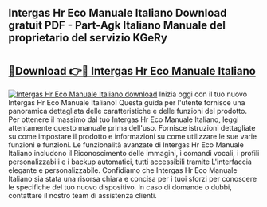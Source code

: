 ## Intergas Hr Eco Manuale Italiano Download gratuit PDF - Part-Agk Italiano Manuale del proprietario del servizio KGeRy

# <h2><a href="http://dfbtnfn.blite.top/?on=Intergas+Hr+Eco+Manuale+Italiano">🔗Download 👉🔴 Intergas Hr Eco Manuale Italiano</a></h2>

[![Intergas Hr Eco Manuale Italiano download](https://i.imgur.com/lujVjoI.png)](http://dfbtnfn.blite.top/?on=Intergas+Hr+Eco+Manuale+Italiano)
Inizia oggi con il tuo nuovo Intergas Hr Eco Manuale Italiano! Questa guida per l'utente fornisce una panoramica dettagliata delle caratteristiche e delle funzioni del prodotto. Per ottenere il massimo dal tuo Intergas Hr Eco Manuale Italiano, leggi attentamente questo manuale prima dell'uso. Fornisce istruzioni dettagliate su come impostare il prodotto e informazioni su come utilizzare le sue varie funzioni e funzioni. Le funzionalità avanzate di Intergas Hr Eco Manuale Italiano includono il Riconoscimento delle immagini, i comandi vocali, i profili personalizzabili e i backup automatici, tutti accessibili tramite L'interfaccia elegante e personalizzabile. Confidiamo che Intergas Hr Eco Manuale Italiano sia stata una risorsa chiara e concisa per i tuoi sforzi per conoscere le specifiche del tuo nuovo dispositivo. In caso di domande o dubbi, contattare il nostro team di assistenza clienti.
